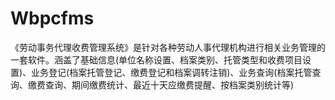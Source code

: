# Wbpcfms
 《劳动事务代理收费管理系统》是针对各种劳动人事代理机构进行相关业务管理的一套软件。涵盖了基础信息(单位名称设置、档案类别、托管类型和收费项目设置)、业务登记(档案托管登记、缴费登记和档案调转注销)、业务查询(档案托管查询、缴费查询、期间缴费统计、最近十天应缴费提醒、按档案类别统计等)
